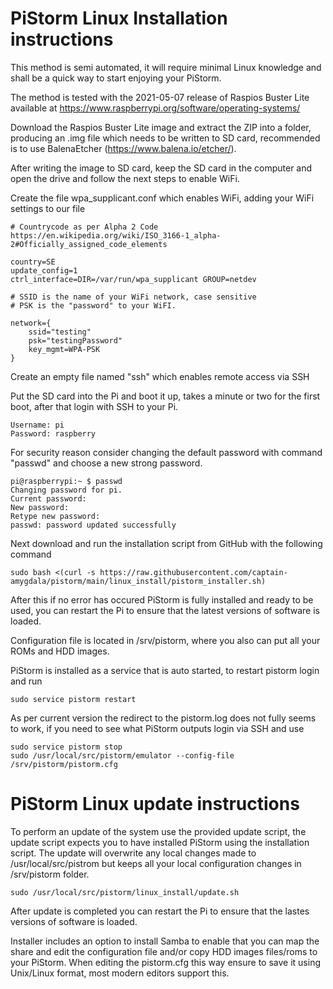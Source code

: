 # PiStorm Linux Installation instructions

This method is semi automated, it will require minimal Linux knowledge and shall be a quick way to start enjoying your PiStorm.

The method is tested with the 2021-05-07 release of Raspios Buster Lite available at https://www.raspberrypi.org/software/operating-systems/

Download the Raspios Buster Lite image and extract the ZIP into a folder, producing an .img file which needs to be written to SD card, recommended is to use BalenaEtcher (https://www.balena.io/etcher/). 

After writing the image to SD card, keep the SD card in the computer and open the drive and follow the next steps to enable WiFi. 

Create the file wpa_supplicant.conf which enables WiFi, adding your WiFi settings to our file

```
# Countrycode as per Alpha 2 Code https://en.wikipedia.org/wiki/ISO_3166-1_alpha-2#Officially_assigned_code_elements

country=SE
update_config=1
ctrl_interface=DIR=/var/run/wpa_supplicant GROUP=netdev

# SSID is the name of your WiFi network, case sensitive
# PSK is the "password" to your WiFI. 

network={
    ssid="testing"
    psk="testingPassword"
    key_mgmt=WPA-PSK
}
```

Create an empty file named "ssh" which enables remote access via SSH 

Put the SD card into the Pi and boot it up, takes a minute or two for the first boot, after that login with SSH to your Pi.
```
Username: pi
Password: raspberry
```

For security reason consider changing the default password with command "passwd" and choose a new strong password.

```
pi@raspberrypi:~ $ passwd
Changing password for pi.
Current password:
New password:
Retype new password:
passwd: password updated successfully
```

Next download and run the installation script from GitHub with the following command

```
sudo bash <(curl -s https://raw.githubusercontent.com/captain-amygdala/pistorm/main/linux_install/pistorm_installer.sh)
```
After this if no error has occured PiStorm is fully installed and ready to be used, you can restart the Pi to ensure that the latest versions of software is loaded.

Configuration file is located in /srv/pistorm, where you also can put all your ROMs and HDD images. 

PiStorm is installed as a service that is auto started, to restart pistorm login and run

```
sudo service pistorm restart
```

As per current version the redirect to the pistorm.log does not fully seems to work, if you need to see what PiStorm outputs login via SSH and use

```
sudo service pistorm stop
sudo /usr/local/src/pistorm/emulator --config-file /srv/pistorm/pistorm.cfg
```


# PiStorm Linux update instructions

To perform an update of the system use the provided update script, the update script expects you to have installed PiStorm using the installation script. The update will overwrite any local changes made to /usr/local/src/pistrom but keeps all your local configuration changes in /srv/pistorm folder. 

```
sudo /usr/local/src/pistorm/linux_install/update.sh
```

After update is completed you can restart the Pi to ensure that the lastes versions of software is loaded. 


Installer includes an option to install Samba to enable that you can map the share and edit the configuration file and/or copy HDD images files/roms to your PiStorm. When editing the pistorm.cfg this way ensure to save it using Unix/Linux format, most modern editors support this.



